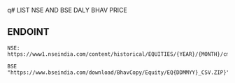 q# LIST NSE AND BSE  DALY BHAV PRICE
## ENDOINT 
    NSE:  
    https://www1.nseindia.com/content/historical/EQUITIES/{YEAR}/{MONTH}/cm{ddMMMYYYY}bhav.csv.zip

    BSE
    "https://www.bseindia.com/download/BhavCopy/Equity/EQ{DDMMYY}_CSV.ZIP}"
